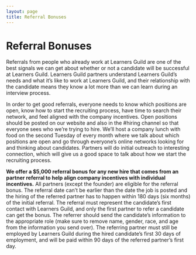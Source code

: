 ```yaml
---
layout: page
title: Referral Bonuses
---
```


# Referral Bonuses

Referrals from people who already work at Learners Guild are one of the best signals we can get about whether or not a candidate will be successful at Learners Guild. Learners Guild partners understand Learners Guild’s needs and what it’s like to work at Learners Guild, and their relationship with the candidate means they know a lot more than we can learn during an interview process.

In order to get good referrals, everyone needs to know which positions are open, know how to start the recruiting process, have time to search their network, and feel aligned with the company incentives. Open positions should be posted on our website and also in the #hiring channel so that everyone sees who we’re trying to hire. We’ll host a company lunch with food on the second Tuesday of every month where we talk about which positions are open and go through everyone’s online networks looking for and thinking about candidates. Partners will do initial outreach to interesting connection, which will give us a good space to talk about how we start the recruiting process.

**We offer a $5,000 referral bonus for any new hire that comes from an partner referral to help align company incentives with individual incentives.** All partners (except the founder) are eligible for the referral bonus. The referral date can’t be earlier than the date the job is posted and the hiring of the referred partner has to happen within 180 days (six months) of the initial referral. The referral must represent the candidate’s first contact with Learners Guild, and only the first partner to refer a candidate can get the bonus. The referrer should send the candidate’s information to the appropriate role (make sure to remove name, gender, race, and age from the information you send over). The referring partner must still be employed by Learners Guild during the hired candidate’s first 30 days of employment, and will be paid within 90 days of the referred partner’s first day.
